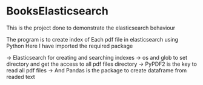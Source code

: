 # BooksElasticsearch
This is the project done to demonstrate the elasticsearch behaviour


The program is to create index of Each pdf file in elasticsearch using Python
Here I have imported the required package

-> Elasticsearch for creating and searching indexes
-> os and glob to set directory and get the access to all pdf files directory
-> PyPDF2 is the key to read all pdf files
-> And Pandas is the package to create dataframe from readed text

